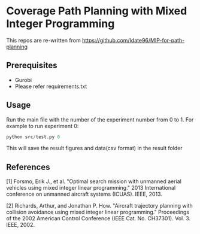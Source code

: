 #  Coverage Path Planning with Mixed Integer Programming

This repos are re-written from https://github.com/Idate96/MIP-for-path-planning 

## Prerequisites
 - Gurobi
 - Please refer requirements.txt

## Usage
Run the main file with the number of the experiment number from 0 to 1. For example to run experiment 0:

```python
python src/test.py 0
```
This will save the result figures and data(csv format) in the result folder

## References
[1] Forsmo, Erik J., et al. "Optimal search mission with unmanned aerial vehicles using mixed integer linear programming." 2013 International conference on unmanned aircraft systems (ICUAS). IEEE, 2013.

[2] Richards, Arthur, and Jonathan P. How. "Aircraft trajectory planning with collision avoidance using mixed integer linear programming." Proceedings of the 2002 American Control Conference (IEEE Cat. No. CH37301). Vol. 3. IEEE, 2002.



